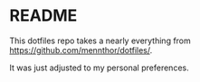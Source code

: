# README

This dotfiles repo takes a nearly everything from https://github.com/mennthor/dotfiles/.

It was just adjusted to my personal preferences.